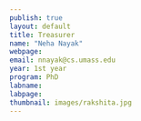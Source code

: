 ```yaml
---
publish: true 
layout: default
title: Treasurer
name: "Neha Nayak"
webpage: 
email: nnayak@cs.umass.edu
year: 1st year
program: PhD
labname: 
labpage: 
thumbnail: images/rakshita.jpg
---
```

